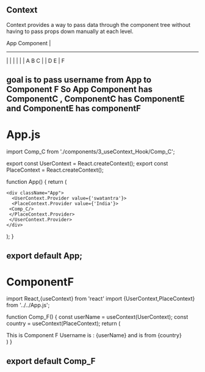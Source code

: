 Context
-------
Context provides a way to pass data through the component tree without having to pass props down manually
at each level.

App Component
     |
_    _    __
|    |     |
|    |     |
A    B     C
     |     |
     D     E
           |
           F

goal is to pass username from App to Component F
So App Component has ComponentC , ComponentC has ComponentE and ComponentE has componentF
-----------------------------------------------------------------------
App.js
=======
import Comp_C from './components/3_useContext_Hook/Comp_C';

export const UserContext = React.createContext();
export const PlaceContext = React.createContext();


function App() {
  return (
  
    <div className="App">
      <UserContext.Provider value={'swatantra'}>
      <PlaceContext.Provider value={'India'}>
     <Comp_C/>
     </PlaceContext.Provider>
     </UserContext.Provider>
    </div>
  );
}

export default App;
-----------------------------------------------------------------------

ComponentF
==========
import React,{useContext} from 'react'
import {UserContext,PlaceContext} from '../../App.js';


function Comp_F() {
const userName =  useContext(UserContext);
const country =  useContext(PlaceContext);
    return (
        <div>
            This is Component F
            Username is : {userName}  and is from {country}
        </div>
    )
}

export default Comp_F
-----------------------------------------------------------------------------